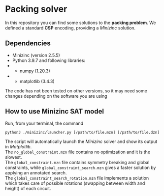 # Packing solver

In this repository you can find some solutions to the **packing problem**. We defined a standard **CSP** encoding, providing a *Minizinc* solution. <br>

## Dependencies

- Minizinc (version 2.5.5)
- Python 3.9.7 and following libraries:
- - numpy (1.20.3)
- - matplotlib (3.4.3)

The code has not been tested on other versions, so it may need some changes depending on the software you are using

## How to use Minizinc SAT model

Run, from your terminal, the command

```python3 ./minizinc/launcher.py [/path/to/file.mzn] [/path/to/file.dzn]```

The script will automatically launch the *Minizinc* solver and show its output in *Matplotlib*.<br>
The ```no_global_constraint.mzn``` file contains no optimization and it is the slowest.<br>
The ```global_constraint.mzn``` file contains symmetry breaking and global constraints, while ```global_constraint_search.mzn``` gives a faster solution by applying an annotated search.<br>
The ```global_constraint_search_rotation.mzn``` file implements a solution which takes care of possible rotations (swapping between width and height) of each circuit.



